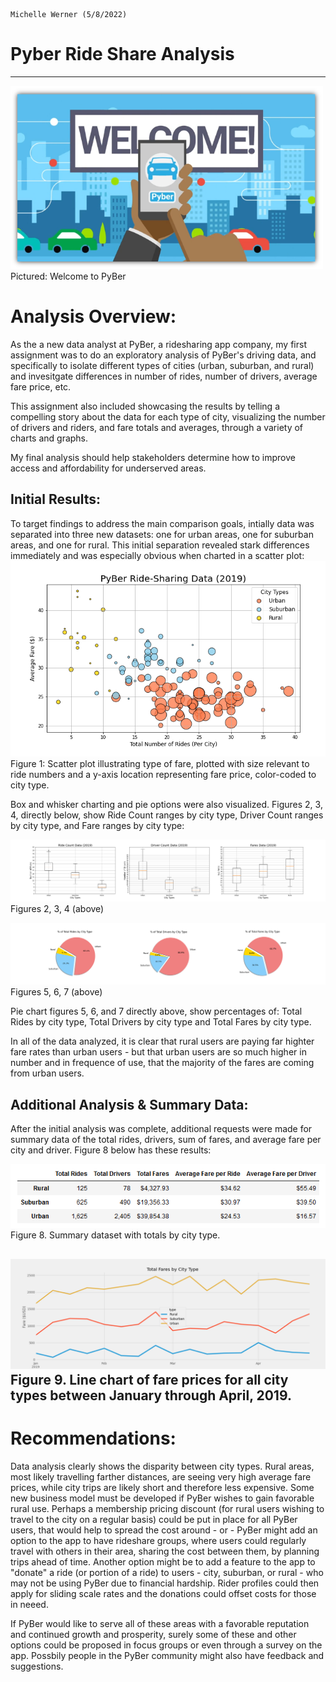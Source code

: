                                                                                            Michelle Werner (5/8/2022)
# Pyber Ride Share Analysis
---

<!--![alt](resources/___.png)-->
<img src="https://github.com/miwermi/pyber-analysis/blob/main/resources/PyBer_Welcome.png" width="500" height="293" alt ="graphic: PyBer Welcome">
Pictured: Welcome to PyBer

# Analysis Overview:
As the a new data analyst at PyBer, a ridesharing app company, my first assignment was to do an exploratory analysis of PyBer's driving data, and specifically to isolate different types of cities (urban, suburban, and rural) and invesitgate differences in number of rides, number of drivers, average fare price, etc. 

This assignment also included showcasing the results by telling a compelling story about the data for each type of city, visualizing the number of drivers and riders, and fare totals and averages, through a variety of charts and graphs.

My final analysis should help stakeholders determine how to improve access and affordability for underserved areas.

## Initial Results:
To target findings to address the main comparison goals, intially data was separated into three new datasets: one for urban areas, one for suburban areas, and one for rural.  This initial separation revealed stark differences immediately and was especially obvious when charted in a scatter plot:
<br />
![alt](resources/Fig1.png)
<br />
Figure 1: Scatter plot illustrating type of fare, plotted with size relevant to ride numbers and a y-axis location representing fare price, color-coded to city type.


Box and whisker charting and pie options were also visualized. Figures 2, 3, 4, directly below, show Ride Count ranges by city type, Driver Count ranges by city type, and Fare ranges by city type:

![alt](resources/Box+Wiskers.png)
Figures 2, 3, 4 (above)

![alt](resources/PieCharts.png)
Figures 5, 6, 7 (above)

Pie chart figures 5, 6, and 7 directly above, show percentages of: Total Rides by city type, Total Drivers by city type and Total Fares by city type.

In all of the data analyzed, it is clear that rural users are paying far highter fare rates than urban users - but that urban users are so much higher in number and in frequence of use, that the majority of the fares are coming from urban users.

<!---img src="https://github.com/miwermi/pyber-analysis/blob/main/resources/Fig2.png" width="300" height="180" alt ="graphic: PyBer Welcome">
<img src="https://github.com/miwermi/pyber-analysis/blob/main/resources/Fig3.png" width="300" height="180" alt ="graphic: PyBer Welcome">
<img src="https://github.com/miwermi/pyber-analysis/blob/main/resources/Fig4.png" width="300" height="180" alt ="graphic: PyBer Welcome"--->

<!---img src="https://github.com/miwermi/pyber-analysis/blob/main/resources/Fig5.png" width="300" height="180" alt ="graphic: PyBer Welcome">
<img src="https://github.com/miwermi/pyber-analysis/blob/main/resources/Fig6.png" width="300" height="180" alt ="graphic: PyBer Welcome">
<img src="https://github.com/miwermi/pyber-analysis/blob/main/resources/Fig7.png" width="300" height="180" alt ="graphic: PyBer Welcome"--->


## Additional Analysis & Summary Data:
After the initial analysis was complete, additional requests were made for summary data of the total rides, drivers, sum of fares, and average fare per city and driver.  Figure 8 below has these results:

![alt](resources/FinalSummary.png)
Figure 8. Summary dataset with totals by city type.

![alt](resources/PyBer_fare_summary.png)
Figure 9. Line chart of fare prices for all city types between January through April, 2019.
---
# Recommendations:
Data analysis clearly shows the disparity between city types.  Rural areas, most likely travelling farther distances, are seeing very high average fare prices, while city trips are likely short and therefore less expensive.  Some new business model must be developed if PyBer wishes to gain favorable rural use. Perhaps a membership pricing discount (for rural users wishing to travel to the city on a regular basis) could be put in place for all PyBer users, that would help to spread the cost around - or - PyBer might add an option to the app to have rideshare groups, where users could regularly travel with others in their area, sharing the cost between them, by planning trips ahead of time. Another option might be to add a feature to the app to "donate" a ride (or portion of a ride) to users - city, suburban, or rural - who may not be using PyBer due to financial hardship. Rider profiles could then apply for sliding scale rates and the donations could offset costs for those in neeed.

If PyBer would like to serve all of these areas with a favorable reputation and continued growth and prosperity, surely some of these and other options could be proposed in focus groups or even through a survey on the app.  Possbily people in the PyBer community might also have feedback and suggestions.


